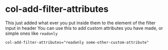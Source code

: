 # col-add-filter-attributes

This just added what ever you put inside them to the element of the filter input in header
You can use this to add custom attributes you have made, or simple ones like ```readonly```

```
col-add-filter-attributes="readonly some-other-custom-attribute"
```

